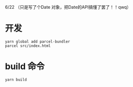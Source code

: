 6/22 （只是写了个Date 对象，把Date的API搞懂了罢了！！qwq）
# 开发

```
yarn global add parcel-bundler
parcel src/index.html
```



# build 命令

```
yarn build
```

